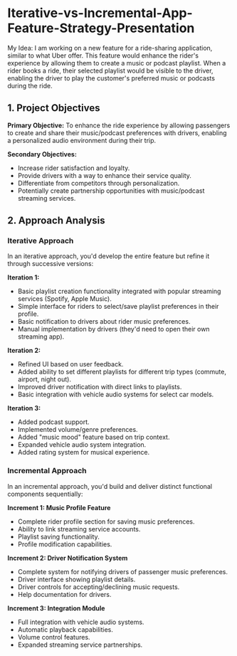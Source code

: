 # Iterative-vs-Incremental-App-Feature-Strategy-Presentation

My Idea: I am working on a new feature for a ride-sharing application, similar to what Uber offer. This feature would enhance the rider's experience by allowing them to create a music or podcast playlist. When a rider books a ride, their selected playlist would be visible to the driver, enabling the driver to play the customer's preferred music or podcasts during the ride. 

## 1. Project Objectives

**Primary Objective:** To enhance the ride experience by allowing passengers to create and share their music/podcast preferences with drivers, enabling a personalized audio environment during their trip.

**Secondary Objectives:**

* Increase rider satisfaction and loyalty.
* Provide drivers with a way to enhance their service quality.
* Differentiate from competitors through personalization.
* Potentially create partnership opportunities with music/podcast streaming services.

## 2. Approach Analysis

### Iterative Approach

In an iterative approach, you'd develop the entire feature but refine it through successive versions:

**Iteration 1:**

* Basic playlist creation functionality integrated with popular streaming services (Spotify, Apple Music).
* Simple interface for riders to select/save playlist preferences in their profile.
* Basic notification to drivers about rider music preferences.
* Manual implementation by drivers (they'd need to open their own streaming app).

**Iteration 2:**

* Refined UI based on user feedback.
* Added ability to set different playlists for different trip types (commute, airport, night out).
* Improved driver notification with direct links to playlists.
* Basic integration with vehicle audio systems for select car models.

**Iteration 3:**

* Added podcast support.
* Implemented volume/genre preferences.
* Added "music mood" feature based on trip context.
* Expanded vehicle audio system integration.
* Added rating system for musical experience.

### Incremental Approach

In an incremental approach, you'd build and deliver distinct functional components sequentially:

**Increment 1: Music Profile Feature**

* Complete rider profile section for saving music preferences.
* Ability to link streaming service accounts.
* Playlist saving functionality.
* Profile modification capabilities.

**Increment 2: Driver Notification System**

* Complete system for notifying drivers of passenger music preferences.
* Driver interface showing playlist details.
* Driver controls for accepting/declining music requests.
* Help documentation for drivers.

**Increment 3: Integration Module**

* Full integration with vehicle audio systems.
* Automatic playback capabilities.
* Volume control features.
* Expanded streaming service partnerships.